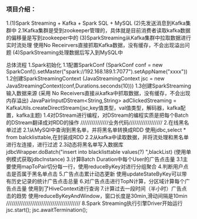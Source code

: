 ### 项目介绍：

1.(1)Spark Streaming + Kafka + Spark SQL + MySQL
  (2)先发送消息到Kafka集群中
	2.1Kafka集群是受到zookeeper管理的，具体就是目前消费者读取kafka数据的偏移量是写到zookeeper中的
  (3)SparkStreaming从Kafka集群中拉取数据进行实时流处理
     使用No Receirvers直接抓取Kafka数据，没有缓存，不会出现溢出问题
  (4)SparkStreaming处理数据后写入到MySQL中

总体流程
1.Spark初始化
	1.1配置SparkConf (SparkConf conf = new SparkConf().setMaster("spark://192.168.189.1:7077").setAppName("xxxx"))
	1.2创建SparkStreamingContext (JavaStreamingContext jsc = new JavaStreamingContext(conf,Durations.seconds(10)))
	1.3创建SparkStreaming输入数据来源 (采用 No Receivers直接从kafka中抓取数据，没有缓存，不会出现内存溢出)
		JavaPairInputDStream<String,String> adClickedStreaming = 
			KafkaUtils.createDirectStream(jsc,key值类型，val值类型，解码器，kafka配置，kafka主题)
	1.4对DStream进行编程，对DStream的编程实质是把每个Batch的DStream翻译成对RDD的操作
///////////////业务代码//////////////////
2.在线黑名单过滤
	2.1从MySQl中查询到黑名单，并将黑名单转换成RDD
		使用jdbc,select * from balcklisttable,在封装成RDD
	2.2从kafka中读取数据，并将流处理和黑名单进行左连接，进行过滤
	2.3动态将黑名单写入数据库
		jdbcWrapper.doBatch("insert into blacklisttable values(?) ",blackList)
		(使用单例模式获取jdbcInstance)
3.计算Batch Duration中每个User的广告点击量
	3.1主要使用mapToPair切分每一行，使用reduceByKey对进行分组聚合
4.判断用户点击是否属于黑名单点击
5.广告点击累计动态更新
	使用updateStateByKey可以带有历史记录的统计广告点击总量
6.对广告点击进行TopN计算，分区域计算每个广告点击量
	使用到了HiveContext进行查询
7.计算过去一段时间（半小时）广告点击的趋势
	使用reduceByKeyAndWindow，窗口长度是30min,滑动间隔是10min
////////////////////////////////////////
8.Spark Streaming执行引擎Driver开始运行
	jsc.start();
	jsc.awaitTermination();
